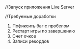 //Запуск приложения 
Live Server

//Требуемые доработки
1. Пофиксить баг с пробелом
2. Рестарт игры по завершению
3. Счет очков
5. Записи рекордов